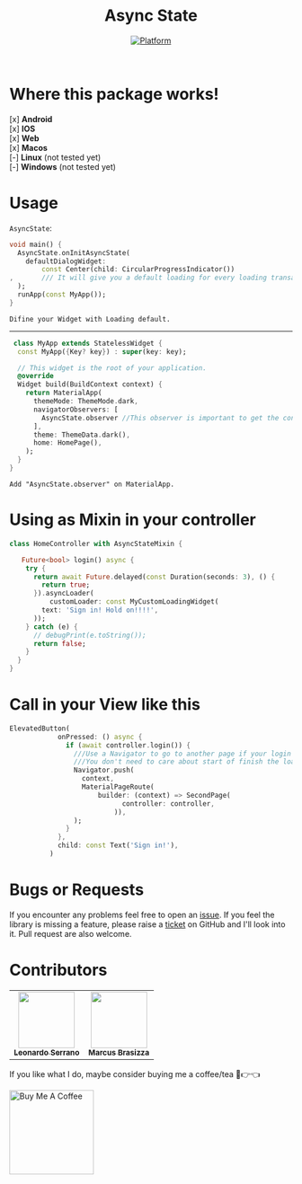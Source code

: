 <h1 align="center">Async State</h1>

<p align="center">
  <a href="https://flutter.dev">
    <img src="https://img.shields.io/badge/Platform-Flutter-02569B?logo=flutter"
      alt="Platform" />
  </a>
</p><br>

# Where this package works!
 [x] **Android** <br>
 [x] **IOS**<br>
 [x] **Web**<br>
 [x] **Macos**<br>
 [-] **Linux** (not tested yet)<br> 
 [-] **Windows** (not tested yet)<br>

# Usage

`AsyncState`:
```dart
void main() {
  AsyncState.onInitAsyncState(
    defaultDialogWidget:
        const Center(child: CircularProgressIndicator())
,       /// It will give you a default loading for every loading transaction
  );
  runApp(const MyApp());
}         
```
`Difine your Widget with Loading default.`

-------------------------------------------------------------------------------------
```dart
 class MyApp extends StatelessWidget {
  const MyApp({Key? key}) : super(key: key);

  // This widget is the root of your application.
  @override
  Widget build(BuildContext context) {
    return MaterialApp(
      themeMode: ThemeMode.dark,
      navigatorObservers: [
        AsyncState.observer //This observer is important to get the context yo use the dialogs
      ], 
      theme: ThemeData.dark(),
      home: HomePage(),
    );
  }
}
```
`Add "AsyncState.observer" on MaterialApp.`

# Using as Mixin in your controller
```dart
class HomeController with AsyncStateMixin {

   Future<bool> login() async {
    try {
      return await Future.delayed(const Duration(seconds: 3), () {
        return true;
      }).asyncLoader(
          customLoader: const MyCustomLoadingWidget(
        text: 'Sign in! Hold on!!!!',
      ));
    } catch (e) {
      // debugPrint(e.toString());
      return false;
    }
  }
}
  ```

  # Call in your View like this
  ```dart
  ElevatedButton(
              onPressed: () async {
                if (await controller.login()) { 
                  ///Use a Navigator to go to another page if your login is true
                  ///You don't need to care about start of finish the loading, just what to do after or before!
                  Navigator.push(
                    context,
                    MaterialPageRoute(
                        builder: (context) => SecondPage(
                              controller: controller,
                            )),
                  );
                }
              },
              child: const Text('Sign in!'),
            )
  ```



# Bugs or Requests

If you encounter any problems feel free to open an [issue](https://github.com/DevLSerrano/asyncstate/issues). If you feel the library is missing a feature, please raise a [ticket](https://github.com/DevLSerrano/asyncstate/pulls) on GitHub and I'll look into it. Pull request are also welcome.

# Contributors

<!-- ALL-CONTRIBUTORS-LIST:START - Do not remove or modify this section -->
<!-- prettier-ignore-start -->
<!-- markdownlint-disable -->
<table>
  <tr>
    <td align="center"><a href="https://github.com/DevLSerrano"><img src="https://avatars.githubusercontent.com/u/62712813?v=4" width="100px;" alt=""/><br /><sub><b>Leonardo Serrano</b></sub></a><br /><a href="" title="Dev"></a></td>
    <td align="center"><a href="https://github.com/brasizza"><img src="https://avatars.githubusercontent.com/u/26041910?v=4" width="100px;" alt=""/><br /><sub><b>Marcus Brasizza</b></sub></a><br /><a href="" title="Dev"></a></td>
  </tr>
</table>

If you like what I do, maybe consider buying me a coffee/tea 🥺👉👈

<a href="https://www.buymeacoffee.com/leonardoserrano" target="_blank"><img src="https://cdn.buymeacoffee.com/buttons/v2/default-red.png" alt="Buy Me A Coffee" width="150" ></a>

<!-- markdownlint-restore -->
<!-- prettier-ignore-end -->

<!-- ALL-CONTRIBUTORS-LIST:END -->
 
